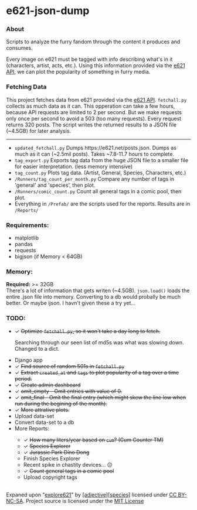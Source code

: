 # e621-json-dump
<h3><b>About</b></h3>
Scripts to analyze the furry fandom through the content it produces and consumes.<br>

Every image on e621 must be tagged with info describing what's in it (characters, artist, acts, etc.). Using this information provided via the <a href="https://e621.net/posts.json">e621 API</a>, we can plot the popularity of something in furry media.

<h3><b>Fetching Data</b></h3>
This project fetches data from e621 provided via the <a href="https://e621.net/posts.json">e621 API</a>. <code>fetchall.py</code> collects as much data as it can. This opperation can take a few hours, because API requests are limited to 2 per second. But we make requests only once per second to avoid a 503 (too many requests). Every request returns 320 posts. The script writes the returned results to a JSON file (~4.5GB) for later analysis.

<hr>
<ul>
  <li><code>updated_fetchall.py</code> Dumps https://e621.net/posts.json. Dumps as much as it can (~2.5mil posts). Takes ~7.8-11.7 hours to complete.<br>
  <li><code>tag_export.py</code> Exports tag data from the huge JSON file to a smaller file for easier interpretation. (less memory intensive)<br></li>
  <li><code>tag_count.py</code> Plots tag data. (Artist, General, Species, Characters, etc.)<br></li>
  <li><code>/Runners/tag_count_per_month.py</code> Compare any number of tags in 'general' and 'species', then plot.<br></li>
  <li><code>/Runners/comic_count.py</code> Count all general tags in a comic pool, then plot.<br></li>
  <li>Everything in <code>/Prefab/</code> are the scripts used for the reports. Results are in <code>/Reports/</code></li>
</ul>

<h3><b>Requirements:</b></h3>
<ul>
  <li>matplotlib</li>
  <li>pandas</li>
  <li>requests</li>
  <li>bigjson (if Memory < 64GB)</li>
</ul>

<h3><b>Memory:</b></h3>
<b>Required:</b> >= 32GB<br>
There's a lot of information that gets writen (~4.5GB). <code>json.load()</code> loads the entire .json file into memory. Converting to a db would probally be much better. Or maybe ijson. I havn't given these a try yet...

<h3><b>TODO:</b></h3>
<ul>
  <li>✓ <strike>Optimize <code>fetchall.py</code>, so it won't take a day long to fetch.</strike></li>
  <p>Searching through our seen list of md5s was what was slowing down. Changed to a dict.</p>
  <li>Django app</li>
  <li>✓ <strike>Find source of random 501s in <code>fetchall.py</code></strike></li>
  <li>✓ <strike>Extract <code>created_at</code> and <code>tags</code> to plot popularity of a tag over a time period.</strike></li>
  <li>✓ <strike>Create admin dashboard</strike></li>
  <li>✓ <strike>omit_empty - Omit entries with value of 0.</strike></li>
  <li>✓ <strike>omit_final - Omit the final entry (which might skew the line low when run during the begining of the month).</strike></li>
  <li>✓ <strike>More attrative plots.</strike></li>
  <li>Upload data-set</li>
  <li>Convert data-set to a db</li>
  <li>More Reports:</li>
    <ul>
      <li>✓ <strike>How many liters/year based on <code>cum</code>? (Cum Counter TM)</strike></li>
      <li>✓ <strike>Species Explorer</strike></li>
      <li>✓ <strike>Jurassic Park Dino Dong</strike></li>
      <li>Finish Species Explorer</li>
      <li>Recent spike in chastity devices... 😔</li>
      <li>✓ <strike>Count general tags in a comic pool</strike></li>
  <li>Upload copyright tags</li>
  </ul>
</ul>
<br>
Expaned upon "<a href="https://explore621.net">explore621</a>" by <a href="https://adjectivespecies.com/">[adjective][species]</a> licensed under <a href="https://creativecommons.org/licenses/by-nc-sa/4.0/">CC BY-NC-SA</a>. Project source is licensed under the <a href="https://github.com/E-Krabs/e621-json-dump/blob/main/LICENSE">MIT License</a>
